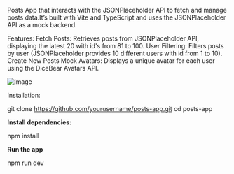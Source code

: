Posts App that interacts with the JSONPlaceholder API to fetch and manage posts data.It’s built with Vite and TypeScript and uses the JSONPlaceholder API as a mock backend.

Features:
Fetch Posts: Retrieves posts from JSONPlaceholder API, displaying the latest 20 with id's from 81 to 100.
User Filtering: Filters posts by user (JSONPlaceholder provides 10 different users with id from 1 to 10).
Create New Posts
Mock Avatars: Displays a unique avatar for each user using the DiceBear Avatars API.


![image](https://github.com/user-attachments/assets/9f17cbd6-2d62-40b1-95e9-53b6fcc5f553)


Installation:

git clone https://github.com/yourusername/posts-app.git
cd posts-app

**Install dependencies:**

npm install

**Run the app**

npm run dev




